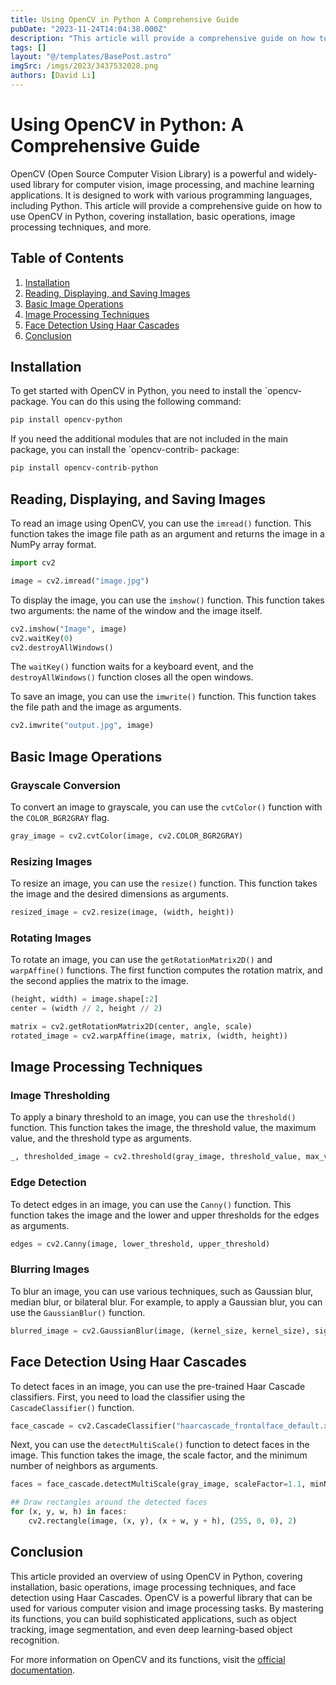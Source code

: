 ```yaml
---
title: Using OpenCV in Python A Comprehensive Guide
pubDate: "2023-11-24T14:04:38.000Z"
description: "This article will provide a comprehensive guide on how to use OpenCV in Python, covering installation, basic operations, image processing techniques, and more."
tags: []
layout: "@/templates/BasePost.astro"
imgSrc: /imgs/2023/3437532028.png
authors: [David Li]
---
```

# Using OpenCV in Python: A Comprehensive Guide

OpenCV (Open Source Computer Vision Library) is a powerful and widely-used library for computer vision, image processing, and machine learning applications. It is designed to work with various programming languages, including Python. This article will provide a comprehensive guide on how to use OpenCV in Python, covering installation, basic operations, image processing techniques, and more.

## Table of Contents

1. [Installation](#installation)
2. [Reading, Displaying, and Saving Images](#reading-displaying-and-saving-images)
3. [Basic Image Operations](#basic-image-operations)
4. [Image Processing Techniques](#image-processing-techniques)
5. [Face Detection Using Haar Cascades](#face-detection-using-haar-cascades)
6. [Conclusion](#conclusion)

## Installation <a name="installation"></a>

To get started with OpenCV in Python, you need to install the `opencv- package. You can do this using the following command:

```bash
pip install opencv-python
```

If you need the additional modules that are not included in the main package, you can install the `opencv-contrib- package:

```bash
pip install opencv-contrib-python
```

## Reading, Displaying, and Saving Images <a name="reading-displaying-and-saving-images"></a>

To read an image using OpenCV, you can use the `imread()` function. This function takes the image file path as an argument and returns the image in a NumPy array format.

```python
import cv2

image = cv2.imread("image.jpg")
```

To display the image, you can use the `imshow()` function. This function takes two arguments: the name of the window and the image itself.

```python
cv2.imshow("Image", image)
cv2.waitKey(0)
cv2.destroyAllWindows()
```

The `waitKey()` function waits for a keyboard event, and the `destroyAllWindows()` function closes all the open windows.

To save an image, you can use the `imwrite()` function. This function takes the file path and the image as arguments.

```python
cv2.imwrite("output.jpg", image)
```

## Basic Image Operations <a name="basic-image-operations"></a>

### Grayscale Conversion

To convert an image to grayscale, you can use the `cvtColor()` function with the `COLOR_BGR2GRAY` flag.

```python
gray_image = cv2.cvtColor(image, cv2.COLOR_BGR2GRAY)
```

### Resizing Images

To resize an image, you can use the `resize()` function. This function takes the image and the desired dimensions as arguments.

```python
resized_image = cv2.resize(image, (width, height))
```

### Rotating Images

To rotate an image, you can use the `getRotationMatrix2D()` and `warpAffine()` functions. The first function computes the rotation matrix, and the second applies the matrix to the image.

```python
(height, width) = image.shape[:2]
center = (width // 2, height // 2)

matrix = cv2.getRotationMatrix2D(center, angle, scale)
rotated_image = cv2.warpAffine(image, matrix, (width, height))
```

## Image Processing Techniques <a name="image-processing-techniques"></a>

### Image Thresholding

To apply a binary threshold to an image, you can use the `threshold()` function. This function takes the image, the threshold value, the maximum value, and the threshold type as arguments.

```python
_, thresholded_image = cv2.threshold(gray_image, threshold_value, max_value, cv2.THRESH_BINARY)
```

### Edge Detection

To detect edges in an image, you can use the `Canny()` function. This function takes the image and the lower and upper thresholds for the edges as arguments.

```python
edges = cv2.Canny(image, lower_threshold, upper_threshold)
```

### Blurring Images

To blur an image, you can use various techniques, such as Gaussian blur, median blur, or bilateral blur. For example, to apply a Gaussian blur, you can use the `GaussianBlur()` function.

```python
blurred_image = cv2.GaussianBlur(image, (kernel_size, kernel_size), sigma)
```

## Face Detection Using Haar Cascades <a name="face-detection-using-haar-cascades"></a>

To detect faces in an image, you can use the pre-trained Haar Cascade classifiers. First, you need to load the classifier using the `CascadeClassifier()` function.

```python
face_cascade = cv2.CascadeClassifier("haarcascade_frontalface_default.xml")
```

Next, you can use the `detectMultiScale()` function to detect faces in the image. This function takes the image, the scale factor, and the minimum number of neighbors as arguments.

```python
faces = face_cascade.detectMultiScale(gray_image, scaleFactor=1.1, minNeighbors=5)

## Draw rectangles around the detected faces
for (x, y, w, h) in faces:
    cv2.rectangle(image, (x, y), (x + w, y + h), (255, 0, 0), 2)
```

## Conclusion <a name="conclusion"></a>

This article provided an overview of using OpenCV in Python, covering installation, basic operations, image processing techniques, and face detection using Haar Cascades. OpenCV is a powerful library that can be used for various computer vision and image processing tasks. By mastering its functions, you can build sophisticated applications, such as object tracking, image segmentation, and even deep learning-based object recognition.

For more information on OpenCV and its functions, visit the [official documentation](https://docs.opencv.org/master/d6/d00/tutorial_py_root.html).
